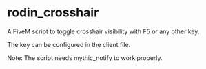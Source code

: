 # rodin_crosshair
A FiveM script to toggle crosshair visibility with F5 or any other key.

The key can be configured in the client file.

Note: The script needs mythic_notify to work properly.
